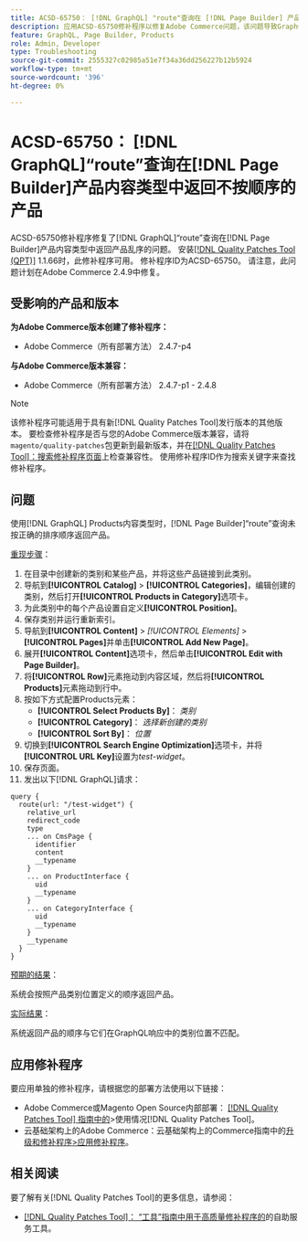 ```yaml
---
title: ACSD-65750： [!DNL GraphQL] "route"查询在 [!DNL Page Builder] 产品内容类型中返回不按顺序的产品
description: 应用ACSD-65750修补程序以修复Adobe Commerce问题，该问题导致GraphQL“route”查询在 [!DNL Page Builder] Products内容类型中返回产品按顺序排列。
feature: GraphQL, Page Builder, Products
role: Admin, Developer
type: Troubleshooting
source-git-commit: 2555327c02985a51e7f34a36dd256227b12b5924
workflow-type: tm+mt
source-wordcount: '396'
ht-degree: 0%

---
```



# ACSD-65750： [!DNL GraphQL]“route”查询在[!DNL Page Builder]产品内容类型中返回不按顺序的产品

ACSD-65750修补程序修复了[!DNL GraphQL]“route”查询在[!DNL Page Builder]产品内容类型中返回产品乱序的问题。 安装[[!DNL Quality Patches Tool (QPT)]](/help/tools/quality-patches-tool/quality-patches-tool-to-self-serve-quality-patches.md) 1.1.66时，此修补程序可用。 修补程序ID为ACSD-65750。 请注意，此问题计划在Adobe Commerce 2.4.9中修复。

## 受影响的产品和版本

**为Adobe Commerce版本创建了修补程序：**

* Adobe Commerce（所有部署方法） 2.4.7-p4

**与Adobe Commerce版本兼容：**

* Adobe Commerce（所有部署方法） 2.4.7-p1 - 2.4.8

>[!NOTE]
>
>该修补程序可能适用于具有新[!DNL Quality Patches Tool]发行版本的其他版本。 要检查修补程序是否与您的Adobe Commerce版本兼容，请将`magento/quality-patches`包更新到最新版本，并在[[!DNL Quality Patches Tool]：搜索修补程序页面](https://experienceleague.adobe.com/tools/commerce-quality-patches/index.html?lang=zh-Hans)上检查兼容性。 使用修补程序ID作为搜索关键字来查找修补程序。

## 问题

使用[!DNL GraphQL] Products内容类型时，[!DNL Page Builder]“route”查询未按正确的排序顺序返回产品。

<u>重现步骤</u>：

1. 在目录中创建新的类别和某些产品，并将这些产品链接到此类别。
1. 导航到&#x200B;**[!UICONTROL Catalog]** > **[!UICONTROL Categories]**，编辑创建的类别，然后打开&#x200B;**[!UICONTROL Products in Category]**&#x200B;选项卡。
1. 为此类别中的每个产品设置自定义&#x200B;**[!UICONTROL Position]**。
1. 保存类别并运行重新索引。
1. 导航到&#x200B;**[!UICONTROL Content]** > *[!UICONTROL Elements]* > **[!UICONTROL Pages]**&#x200B;并单击&#x200B;**[!UICONTROL Add New Page]**。
1. 展开&#x200B;**[!UICONTROL Content]**&#x200B;选项卡，然后单击&#x200B;**[!UICONTROL Edit with Page Builder]**。
1. 将&#x200B;**[!UICONTROL Row]**&#x200B;元素拖动到内容区域，然后将&#x200B;**[!UICONTROL Products]**&#x200B;元素拖动到行中。
1. 按如下方式配置Products元素：
   * **[!UICONTROL Select Products By]**： *类别*
   * **[!UICONTROL Category]**： *选择新创建的类别*
   * **[!UICONTROL Sort By]**： *位置*
1. 切换到&#x200B;**[!UICONTROL Search Engine Optimization]**&#x200B;选项卡，并将&#x200B;**[!UICONTROL URL Key]**&#x200B;设置为&#x200B;*test-widget*。
1. 保存页面。
1. 发出以下[!DNL GraphQL]请求：

```
query {
  route(url: "/test-widget") {
    relative_url
    redirect_code
    type
    ... on CmsPage {
      identifier
      content
      __typename
    }
    ... on ProductInterface {
      uid
      __typename
    }
    ... on CategoryInterface {
      uid
      __typename
    }
    __typename
  }
}
```

<u>预期的结果</u>：

系统会按照产品类别位置定义的顺序返回产品。

<u>实际结果</u>：

系统返回产品的顺序与它们在GraphQL响应中的类别位置不匹配。

## 应用修补程序

要应用单独的修补程序，请根据您的部署方法使用以下链接：

* Adobe Commerce或Magento Open Source内部部署： [[!DNL Quality Patches Tool] 指南中的](/help/tools/quality-patches-tool/usage.md)>使用情况[!DNL Quality Patches Tool]。
* 云基础架构上的Adobe Commerce：云基础架构上的Commerce指南中的[升级和修补程序>应用修补程序](https://experienceleague.adobe.com/docs/commerce-cloud-service/user-guide/develop/upgrade/apply-patches.html?lang=zh-Hans)。

## 相关阅读

要了解有关[!DNL Quality Patches Tool]的更多信息，请参阅：

* [[!DNL Quality Patches Tool]： “工具”指南中用于高质量修补程序的](/help/tools/quality-patches-tool/quality-patches-tool-to-self-serve-quality-patches.md)的自助服务工具。
